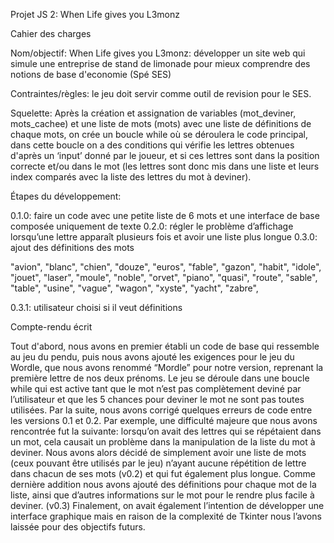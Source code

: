 Projet JS 2: When Life gives you L3monz

Cahier des charges

Nom/objectif: When Life gives you L3monz: développer un site web qui simule une entreprise de stand de limonade pour mieux comprendre des notions de base d'economie (Spé SES)

Contraintes/règles: le jeu doit servir comme outil de revision pour le SES.

Squelette: Après la création et assignation de variables (mot_deviner, mots_cachee) et une liste de mots (mots) avec une liste de définitions de chaque mots, on crée un boucle while où se déroulera le code principal, dans cette boucle on a des conditions qui vérifie les lettres obtenues d'après un ‘input’ donné par le joueur, et si ces lettres sont dans la position correcte et/ou dans le mot (les lettres sont donc mis dans une liste et leurs index comparés avec la liste des lettres du mot à deviner).

Étapes du développement: 

0.1.0: faire un code avec une petite liste de 6 mots et une interface de base composée uniquement de texte
0.2.0: régler le problème d’affichage lorsqu’une lettre apparaît plusieurs fois et avoir une liste plus longue
0.3.0: ajout des définitions des mots
 
"avion", "blanc", "chien", "douze", "euros", "fable", "gazon", "habit", "idole", "jouet", "laser", "moule", "noble", "orvet", "piano", "quasi", "route", "sable", "table", "usine", "vague", "wagon", "xyste", "yacht", "zabre",

0.3.1: utilisateur choisi si il veut définitions



Compte-rendu écrit

Tout d'abord, nous avons en premier établi un code de base qui ressemble au jeu du pendu, puis nous avons ajouté les exigences pour le jeu du Wordle, que nous avons renommé “Mordle” pour notre version, reprenant la première lettre de nos deux prénoms. Le jeu se déroule dans une boucle while qui est active tant que le mot n’est pas complètement deviné par l’utilisateur et que les 5 chances pour deviner le mot ne sont pas toutes utilisées. Par la suite, nous avons corrigé quelques erreurs de code entre les versions 0.1 et 0.2. Par exemple, une difficulté majeure que nous avons rencontrée fut la suivante: lorsqu’on avait des lettres qui se répétaient dans un mot, cela causait un problème dans la manipulation de la liste du mot à deviner. Nous avons alors décidé de simplement avoir une liste de mots (ceux pouvant être utilisés par le jeu) n’ayant aucune répétition de lettre dans chacun de ses mots (v0.2) et qui fut également plus longue. Comme dernière addition nous avons ajouté des définitions pour chaque mot de la liste, ainsi que d’autres informations sur le mot pour le rendre plus facile à deviner. (v0.3) Finalement, on avait également l’intention de développer une interface graphique mais en raison de la complexité de Tkinter nous l’avons laissée pour des objectifs futurs. 

